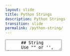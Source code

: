 ```yaml
---
layout: slide
title: Python Strings
description: Python Strings
transition: slide
permalink: /python-string/
---
```

<section data-markdown>
    <textarea data-template>
      ## String
      Use "" or '', doesn't matter:
      ```sh
      >>> print ("hello" == 'hello')
      True
      ```
      ---      
      ## String
      ...or Unicode (with care!)
      ```sh
      >>> command = "⌘"
      >>> command
      '\xe2\x8c\x98'
      >>> print (command)
      ⌘
      ```
      ---
      ## String
      Some *builtin* functions work with variables:
      ```sh
      >>> len("hello")
      5
      ```
      https://docs.python.org/3/library/functions.html
      ---
      ## Next: 
      [Numeric](https://aisha-glblcd.github.io/material/python-numeric)
       
    </textarea>
</section>

      
